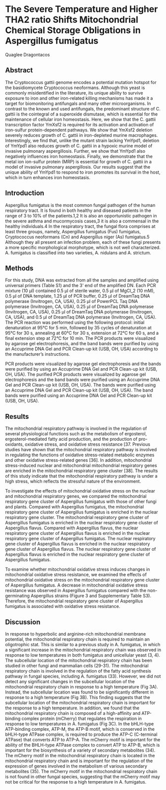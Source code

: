 # The Severe Temperature and Higher THA2 ratio Shifts Mitochondrial Chemical Storage Obligations in Aspergillus fumigatus
Quaglee Dragontacos


## Abstract
The Cryptococcus gattii genome encodes a potential mutation hotspot for the basidiomycete Cryptococcus neoformans. Although this yeast is commonly misidentified in the literature, its unique ability to survive exposure to iron and other iron-related killing mechanisms has made it a target for biomonitoring antifungals and many other microorganisms. In contrast to the known and used antifungals, the predominant structure of C. gattii is the cointegral of a superoxide dismutase, which is essential for the maintenance of cellular iron homeostasis. Here, we show that the C. gattii transcription factor YmXsf2 is required for its activation and activation of iron-sulfur protein-dependent pathways. We show that YmXsf2 deletion severely reduces growth of C. gattii in iron-depleted murine macrophages. Interestingly, we find that, unlike the mutant strain lacking YmYpd1, deletion of YmYpd1 also reduces growth of C. gattii in a hypoxic murine model of invasive pulmonary aspergillosis. Further, we show that YmYpd1 also negatively influences iron homeostasis. Finally, we demonstrate that the metal ion ion-sulfur protein (MRP) is essential for growth of C. gattii in a model of invasive pulmonary aspergillosis. Our results suggest that the unique ability of YmYpd1 to respond to iron promotes its survival in the host, which in turn enhances iron homeostasis.


## Introduction
Aspergillus fumigatus is the most common fungal pathogen of the human respiratory tract. It is found in both healthy and diseased patients in the range of 3 to 10% of the patients.1,2 It is also an opportunistic pathogen in the severe asthma and mucormycosis cases,3 it is also a commensal in the healthy individuals.4 In the respiratory tract, the fungal flora comprises at least three groups, namely, Aspergillus fumigatus (Fus) fumigatus, Cryptococcus neoformans (Cn) and Aspergillus niger (As) fumigatus.5 Although they all present an infection problem, each of these fungi presents a more specific morphological morphotype, which is not well characterized. A. fumigatus is classified into two varieties, A. nidulans and A. strictum.


## Methods
For this study, DNA was extracted from all the samples and amplified using universal primers (Table S1) and the 3' end of the amplified DN. Each PCR mixture (10 µl) contained 0.5 µl of sterile water, 0.5 µl of MgCl_2 (10 mM), 0.5 µl of DNA template, 1.25 µl of PCR buffer, 0.25 µl of DreamTaq DNA polymerase (Invitrogen, CA, USA), 0.25 µl of PowerPCL Taq DNA polymerase (Invitrogen, CA, USA), 0.25 µl of DreamTaq DNA polymerase (Invitrogen, CA, USA), 0.25 µl of DreamTaq DNA polymerase (Invitrogen, CA, USA), and 0.5 µl of DreamTaq DNA polymerase (Invitrogen, CA, USA). The PCR reaction was performed using the following protocol: initial denaturation at 95°C for 5 min, followed by 35 cycles of denaturation at 95°C for 30 s, annealing at 60°C for 30 s, extension at 72°C for 60 s, and a final extension step at 72°C for 10 min. The PCR products were visualized by agarose gel electrophoresis, and the band bands were purified by using an Accuprime DNA Gel and PCR Clean-up kit (USB, OH, USA) according to the manufacturer’s instructions.

PCR products were visualized by agarose gel electrophoresis and the bands were purified by using an Accuprime DNA Gel and PCR Clean-up kit (USB, OH, USA). The purified PCR products were visualized by agarose gel electrophoresis and the band bands were purified using an Accuprime DNA Gel and PCR Clean-up kit (USB, OH, USA). The bands were purified using an Accuprime DNA Gel and PCR Clean-up kit (USB, OH, USA). The band bands were purified using an Accuprime DNA Gel and PCR Clean-up kit (USB, OH, USA).


## Results

The mitochondrial respiratory pathway is involved in the regulation of several physiological functions such as the metabolism of ergosterol, ergosterol-mediated fatty acid production, and the production of pro-oxidants, oxidative stress, and oxidative stress resistance [37. Previous studies have shown that the mitochondrial respiratory pathway is involved in regulating the functions of oxidative stress-related metabolic enzymes and other oxidative stress-related genes [36]. In addition, mitochondrial stress-induced nuclear and mitochondrial mitochondrial respiratory genes are enriched in the mitochondrial respiratory gene cluster [38]. The results of this study indicate that the mitochondrial respiratory pathway is under a high stress, which reflects the stressful nature of the environment.

To investigate the effects of mitochondrial oxidative stress on the nuclear and mitochondrial respiratory genes, we compared the mitochondrial respiratory gene cluster of Aspergillus fumigatus with those of other fungi and plants. Compared with Aspergillus fumigatus, the mitochondrial respiratory gene cluster of Aspergillus fumigatus is enriched in the nuclear respiratory gene cluster. The mitochondrial respiratory gene cluster of Aspergillus fumigatus is enriched in the nuclear respiratory gene cluster of Aspergillus flavus. Compared with Aspergillus flavus, the nuclear respiratory gene cluster of Aspergillus flavus is enriched in the nuclear respiratory gene cluster of Aspergillus fumigatus. The nuclear respiratory gene cluster of Aspergillus flavus is enriched in the nuclear respiratory gene cluster of Aspergillus flavus. The nuclear respiratory gene cluster of Aspergillus flavus is enriched in the nuclear respiratory gene cluster of Aspergillus fumigatus.

To examine whether mitochondrial oxidative stress induces changes in mitochondrial oxidative stress resistance, we examined the effects of mitochondrial oxidative stress on the mitochondrial respiratory gene cluster of Aspergillus fumigatus. A decrease in mitochondrial oxidative stress resistance was observed in Aspergillus fumigatus compared with the non-germinating Aspergillus strains (Figure 3 and Supplementary Table S3). Therefore, the mitochondrial respiratory gene cluster of Aspergillus fumigatus is associated with oxidative stress resistance.


## Discussion
In response to hyperbolic and arginine-rich mitochondrial membrane potential, the mitochondrial respiratory chain is required to maintain an oligotrophic stat. This is similar to a previous study in A. fumigatus, in which a significant increase in the mitochondrial respiratory chain was observed in response to low temperatures in both fumigatus and unicellular yeast (3, 4). The subcellular location of the mitochondrial respiratory chain has been studied in other fungi and mammalian cells (29-31). The mitochondrial respiratory chain is involved in the regulation of the fatty acid synthesis pathway in fungal species, including A. fumigatus (33). However, we did not detect any significant changes in the subcellular location of the mitochondrial respiratory chain in response to a high temperature (Fig 3A). Instead, the subcellular location was found to be significantly different in response to a high temperature (Fig 3B). This finding suggests that the subcellular location of the mitochondrial respiratory chain is important for the response to a high temperature. In addition, we found that the mitochondrial respiratory chain is composed of a high-affinity and ATP-binding complex protein (mCherry) that regulates the respiration in response to low temperatures in A. fumigatus (Fig 3C). In the bHLH-type ATP-binding complex, ATP-M, the ATP-B motif, which is conserved in the bHLH-type ATPase complex, is required to produce the ATP-C (C-terminal ATPase) that converts ATP to ATP-A. The mCherry motif is important for the ability of the BHLH-type ATPase complex to convert ATP to ATP-B, which is important for the biosynthesis of a variety of secondary metabolites (34). The mCherry motif in the mitochondrial respiratory chain is located in the mitochondrial respiratory chain and is important for the regulation of the expression of genes involved in the metabolism of various secondary metabolites (35). The mCherry motif in the mitochondrial respiratory chain is not found in other fungal species, suggesting that the mCherry motif may not be critical for the response to a high temperature in A. fumigatus.
